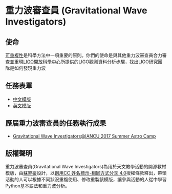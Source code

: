 # 重力波審查員 (Gravitational Wave Investigators)

## 使命
[可重複性](https://en.wikipedia.org/wiki/Reproducibility)是科學方法中一項重要的原則。你們的使命是與其他重力波審查員合力審查並重現[LIGO開放科學中心](https://losc.ligo.org)所提供的LIGO觀測資料分析步驟，找出LIGO研究團隊是如何發現重力波

## 任務表單
* [中文模版](https://github.com/Astrohackers-TW/Gravitational-Wave-Investigators/blob/master/GWIs_template_zh-TW.md)
* [英文模版](https://github.com/Astrohackers-TW/Gravitational-Wave-Investigators/blob/master/GWIs_template_en.md)

## 歷屆重力波審查員的任務執行成果
* [Gravitational Wave Investigators@IANCU 2017 Summer Astro Camp](https://hackmd.io/s/H1HaafMVW)

## 版權聲明
重力波審查員(Gravitational Wave Investigators)為用於天文教學活動的開源教材模版，由[蘇羿豪](https://github.com/YihaoSu)設計，以[創用CC 姓名標示-相同方式分享 4.0](https://creativecommons.org/licenses/by-sa/4.0/deed.zh_TW)授權條款釋出，帶領活動的人可以根據不同狀況重複使用、修改重製該模版，讓參與活動的人從中學習Python基本語法和重力波分析。

